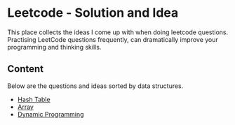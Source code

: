 # Leetcode - Solution and Idea
This place collects the ideas I come up with when doing leetcode questions. Practising LeetCode questions frequently, can dramatically improve your programming and thinking skills. 
## Content 
Below are the questions and ideas sorted by data structures.
* [Hash Table](Solution/HashTable.md)
* [Array](Solution/Array.md)
* [Dynamic Programming](Solution/Dynamic%20Programming.md)